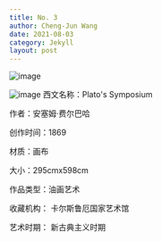 ```yaml
---
title: No. 3
author: Cheng-Jun Wang
date: 2021-08-03
category: Jekyll
layout: post
---
```



![image](https://user-images.githubusercontent.com/543384/130977013-3fbac8e7-2bf5-45ec-aebf-69aead665607.png)

![image](https://user-images.githubusercontent.com/543384/131339163-8be1e275-0dd7-463e-a67b-380f377301fe.png)
西文名称：Plato's Symposium

作者：安塞姆·费尔巴哈

创作时间：1869

材质：画布

大小：295cmx598cm

作品类型：油画艺术

收藏机构： 卡尔斯鲁厄国家艺术馆

艺术时期： 新古典主义时期




